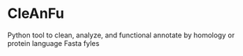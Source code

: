 # CleAnFu
Python tool to clean, analyze, and functional annotate by homology or protein language Fasta fyles

